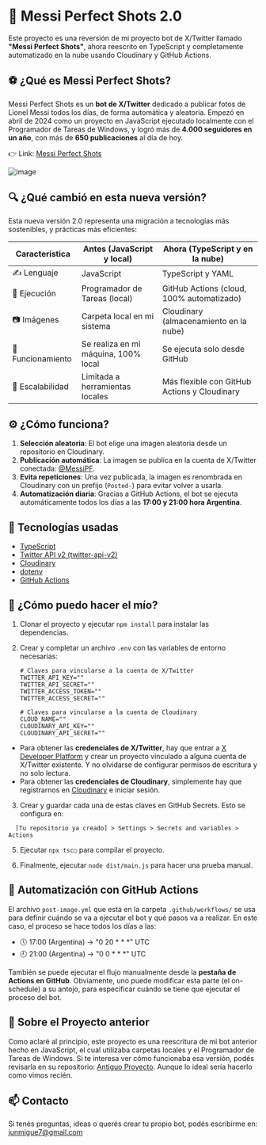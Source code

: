 # 🤖 Messi Perfect Shots 2.0

Este proyecto es una reversión de mi proyecto bot de X/Twitter llamado **"Messi Perfect Shots"**, ahora reescrito en TypeScript y completamente automatizado en la nube usando Cloudinary y GitHub Actions.

## ⚽ ¿Qué es Messi Perfect Shots?

Messi Perfect Shots es un **bot de X/Twitter** dedicado a publicar fotos de Lionel Messi todos los días, de forma automática y aleatoria. Empezó en abril de 2024 como un proyecto en JavaScript ejecutado localmente con el Programador de Tareas de Windows, y logró más de **4.000 seguidores en un año**, con más de **650 publicaciones** al día de hoy. 

👉 Link: [Messi Perfect Shots](https://x.com/MessiPF)

![image](https://github.com/user-attachments/assets/588dc1ff-20c4-4b82-80fe-f7c057d70754)

## 🔍 ¿Qué cambió en esta nueva versión?

Esta nueva versión 2.0 representa una migración a tecnologías más sostenibles, y prácticas más eficientes:

| Característica       | Antes (JavaScript y local)                            | Ahora (TypeScript y en la nube)                       |
|----------------------|-------------------------------------------------------|-------------------------------------------------------|
| ✍ Lenguaje          | JavaScript                                            | TypeScript y YAML                                     |
| 🚀 Ejecución         | Programador de Tareas (local)                         | GitHub Actions (cloud, 100% automatizado)             |
| 📷 Imágenes          | Carpeta local en mi sistema                           | Cloudinary (almacenamiento en la nube)                |
| 🤖 Funcionamiento    | Se realiza en mi máquina, 100% local                  | Se ejecuta solo desde GitHub                          |
| 🔺 Escalabilidad     | Limitada a herramientas locales                       | Más flexible con GitHub Actions y Cloudinary          |

## ⚙️ ¿Cómo funciona?

1. **Selección aleatoria**: El bot elige una imagen aleatoria desde un repositorio en Cloudinary.
2. **Publicación automática**: La imagen se publica en la cuenta de X/Twitter conectada: [@MessiPF](https://x.com/MessiPF).
3. **Evita repeticiones**: Una vez publicada, la imagen es renombrada en Cloudinary con un prefijo (`Posted-`) para evitar volver a usarla.
4. **Automatización diaria**: Gracias a GitHub Actions, el bot se ejecuta automáticamente todos los días a las **17:00 y 21:00 hora Argentina**.

## 🧪 Tecnologías usadas

- [TypeScript](https://www.typescriptlang.org/)
- [Twitter API v2 (twitter-api-v2)](https://github.com/PLhery/node-twitter-api-v2)
- [Cloudinary](https://cloudinary.com/)
- [dotenv](https://www.npmjs.com/package/dotenv)
- [GitHub Actions](https://docs.github.com/es/actions)

## 🚀 ¿Cómo puedo hacer el mío?

1. Clonar el proyecto y ejecutar `npm install` para instalar las dependencias.
2. Crear y completar un archivo `.env` con las variables de entorno necesarias:

   ```env
   # Claves para vincularse a la cuenta de X/Twitter
   TWITTER_API_KEY=""
   TWITTER_API_SECRET=""
   TWITTER_ACCESS_TOKEN=""
   TWITTER_ACCESS_SECRET=""

   # Claves para vincularse a la cuenta de Cloudinary
   CLOUD_NAME=""
   CLOUDINARY_API_KEY=""
   CLOUDINARY_API_SECRET=""
   ```

- Para obtener las **credenciales de X/Twitter**, hay que entrar a [X Developer Platform](https://developer.x.com/en) y crear un proyecto vinculado a alguna cuenta de X/Twitter existente. Y no olvidarse de configurar permisos de escritura y no solo lectura.
- Para obtener las **credenciales de Cloudinary**, simplemente hay que registrarnos en [Cloudinary](https://cloudinary.com/) e iniciar sesión.

3. Crear y guardar cada una de estas claves en GitHub Secrets. Esto se configura en:

```
  [Tu repositorio ya creado] > Settings > Secrets and variables > Actions
```

5. Ejecutar `npx tsc○` para compilar el proyecto.

6. Finalmente, ejecutar `node dist/main.js` para hacer una prueba manual.

## 📅 Automatización con GitHub Actions

El archivo `post-image.yml` que está en la carpeta `.github/workflows/` se usa para definir cuándo se va a ejecutar el bot y qué pasos va a realizar. En este caso, el proceso se hace todos los días a las:

- 🕔 17:00 (Argentina) → "0 20 * * *" UTC
- 🕘 21:00 (Argentina) → "0 0 * * *" UTC

También se puede ejecutar el flujo manualmente desde la **pestaña de Actions en GitHub**. Obviamente, uno puede modificar esta parte (el on-schedule) a su antojo, para especificar cuándo se tiene que ejecutar el proceso del bot.

## 📂 Sobre el Proyecto anterior

Como aclaré al principio, este proyecto es una reescritura de mi bot anterior hecho en JavaScript, el cual utilizaba carpetas locales y el Programador de Tareas de Windows. Si te interesa ver cómo funcionaba esa versión, podés revisarla en su repositorio: [Antiguo Proyecto](https://github.com/Leumig/mps-version-anterior). Aunque lo ideal sería hacerlo como vimos recién.

## 📫 Contacto

Si tenés preguntas, ideas o querés crear tu propio bot, podés escribirme en: junmigue7@gmail.com
